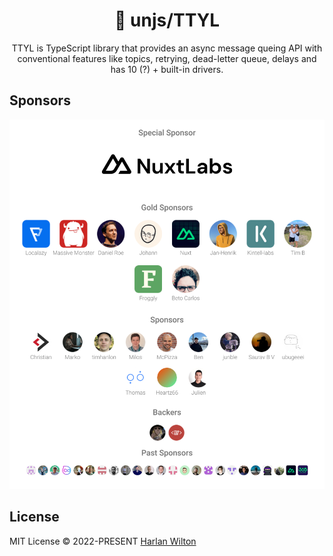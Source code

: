 <h1 align='center'>📨 unjs/TTYL</h1>

<p align="center">
TTYL is TypeScript library that provides an async message queing API with conventional features like topics, retrying, dead-letter queue,  delays  and has 10 (?) + built-in drivers.
</p>

## Sponsors

<p align="center">
  <a href="https://raw.githubusercontent.com/harlan-zw/static/main/sponsors.svg">
    <img src='https://raw.githubusercontent.com/harlan-zw/static/main/sponsors.svg'/>
  </a>
</p>

## License

MIT License © 2022-PRESENT [Harlan Wilton](https://github.com/harlan-zw)
